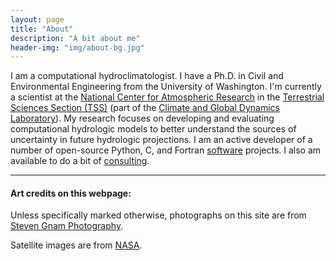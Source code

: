 ```yaml
---
layout: page
title: "About"
description: "A bit about me"
header-img: "img/about-bg.jpg"
---
```


I am a computational hydroclimatologist. I have a Ph.D. in Civil and Environmental Engineering from the University of Washington.  I'm currently a scientist at the [National Center for Atmospheric Research](https://ncar.ucar.edu/) in the [Terrestrial Sciences Section (TSS)](http://www.cgd.ucar.edu/tss/) (part of the [Climate and Global Dynamics Laboratory](http://www.cgd.ucar.edu/)). My research focuses on developing and evaluating computational hydrologic models to better understand the sources of uncertainty in future hydrologic projections.  I am an active developer of a number of open-source Python, C, and Fortran [software](/software) projects. I also am available to do a bit of [consulting](/consulting).

-----

#### Art credits on this webpage:

Unless specifically marked otherwise, photographs on this site are from [Steven Gnam Photography](http://www.gnam.photo/).

Satellite images are from [NASA](https://www.nasa.gov/multimedia/imagegallery/iotd.html).
